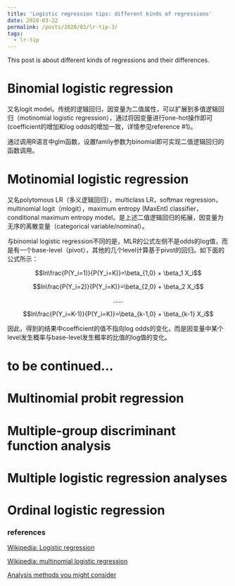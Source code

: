 ```yaml
---
title: 'Logistic regression tips: different kinds of regressions'
date: 2020-03-22
permalink: /posts/2020/03/lr-tip-3/
tags:
  - lr-tip
---
```


This post is about different kinds of regressions and their differences.

# Binomial logistic regression
又名logit model。传统的逻辑回归，因变量为二值属性，可以扩展到多值逻辑回归（motinomial logistic regression），通过将因变量进行one-hot操作即可(coefficient的增加和log odds的增加一致，详情参见reference #1)。

通过调用R语言中glm函数，设置family参数为binomial即可实现二值逻辑回归的函数调用。

# Motinomial logistic regression
又名polytomous LR（多义逻辑回归），multiclass LR，softmax regression，multinomial logit（mlogit），maximum entropy (MaxEnt) classifier，conditional maximum entropy model。是上述二值逻辑回归的拓展，因变量为无序的离散变量（categorical variable/nominal）。

与binomial logistic regression不同的是，MLR的公式左侧不是odds的log值，而是有一个base-level（pivot），其他的几个level计算基于pivot的回归。如下面的公式所示：

$$ln\frac{P(Y_i=1)}{P(Y_i=K)}=\beta_{1,0} + \beta_1 X_i$$

$$ln\frac{P(Y_i=2)}{P(Y_i=K)}=\beta_{2,0} + \beta_2 X_i$$

$$......$$

$$ln\frac{P(Y_i=K-1)}{P(Y_i=K)}=\beta_{k-1,0} + \beta_{k-1} X_i$$

因此，得到的结果中coefficient的值不指向log odds的变化，而是因变量中某个level发生概率与base-level发生概率的比值的log值的变化。

# to be continued...

# Multinomial probit regression

# Multiple-group discriminant function analysis

# Multiple logistic regression analyses

# Ordinal logistic regression


### references
[Wikipedia: Logistic regression](https://en.wikipedia.org/wiki/Logistic_regression)

[Wikipedia: multinomial logistic regression](https://en.wikipedia.org/wiki/Multinomial_logistic_regression)

[Analysis methods you might consider](https://stats.idre.ucla.edu/r/dae/multinomial-logistic-regression/)
